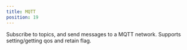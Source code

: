 ```yaml
---
title: MQTT
position: 19
---
```


Subscribe to topics, and send messages to a MQTT network. Supports 
setting/getting qos and retain flag.